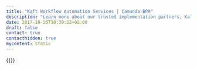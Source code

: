```yaml
---
title: "Kaft Workflow Automation Services | Camunda BPM"
description: "Learn more about our trusted implementation partners, Kaft. Camunda is the leader for workflow automation & business process management. Get your 30 day trial today."
date: 2017-10-25T10:39:22+02:00
draft: false
contact: true
contacthidden: true
mycontent: static
---
```

{{<partner-single
company="Kaft"
type="si"
website="http://www.kaft.pl"
countrycode="PL"
city="Warsaw"
description="Kaft was established in 2012. We started as a software-house focused mainly on development of custom solutions built on Java/Spring and frontend built with HTML, CSS and JavaScript frameworks. Later on we started delivering solutions with Angular, React, VueJS. As we were progressing, we also included in our offer, some 3rd party products like Camunda BPM and Elastic, Pentaho. Till now, we have successfully delivered projects for major customers in industries like: Telecom, Insurance and Medical. Thanks to our strong Java skills we quickly adopted CamundaBPM and we have done projects for Telecom and Medical customers, where Camunda was used as the main element of the overall solution. Our team is ready to help you with any Camunda related challenges."
siregion="emea,emea"
level="basic"
logo="//images.ctfassets.net/vpidbgnakfvf/010Og9efOwPjVu6dJuwRvB/03b5a3e66fda2466fadff4237591185a/kaft_logo.png">}}